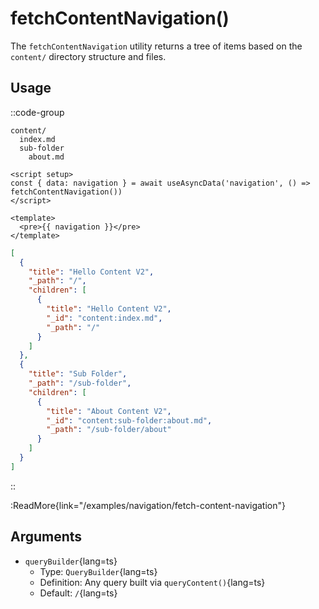 # fetchContentNavigation()

The `fetchContentNavigation` utility returns a tree of items based on the `content/` directory structure and files.

## Usage

::code-group
  ```Text [Directory structure]
  content/
    index.md
    sub-folder
      about.md
  ```

  ```vue [app.vue]
  <script setup>
  const { data: navigation } = await useAsyncData('navigation', () => fetchContentNavigation())
  </script>

  <template>
    <pre>{{ navigation }}</pre>
  </template>
  ```

  ```json [Output]
  [
    {
      "title": "Hello Content V2",
      "_path": "/",
      "children": [
        {
          "title": "Hello Content V2",
          "_id": "content:index.md",
          "_path": "/"
        }
      ]
    },
    {
      "title": "Sub Folder",
      "_path": "/sub-folder",
      "children": [
        {
          "title": "About Content V2",
          "_id": "content:sub-folder:about.md",
          "_path": "/sub-folder/about"
        }
      ]
    }
  ]
  ```
::

:ReadMore{link="/examples/navigation/fetch-content-navigation"}

## Arguments

- `queryBuilder`{lang=ts}
  - Type: `QueryBuilder`{lang=ts}
  - Definition: Any query built via `queryContent()`{lang=ts}
  - Default: `/`{lang=ts}
